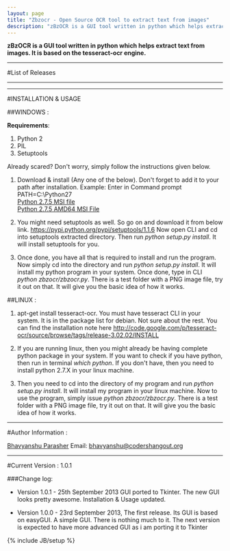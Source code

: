 ```yaml
---
layout: page
title: "Zbzocr - Open Source OCR tool to extract text from images"
description: "zBzOCR is a GUI tool written in python which helps extract text from images. It is based on the tesseract-ocr engine."
---
```



**zBzOCR is a GUI tool written in python which helps extract text from images. It is based on the tesseract-ocr engine.**


**********************************************************************

#List of Releases


<script type="text/javascript">
    $(function() {
        $("#my-github-repo").loadReleases("bhavyanshu","zBzOCR");
    });
</script>

<div id="my-github-repo"></div>

**********************************************************************
**********************************************************************

#INSTALLATION & USAGE

##WINDOWS :

**Requirements**:		

1. Python 2
2. PIL 				
3. Setuptools 								

Already scared? Don't worry, simply follow the instructions given below.


1. Download & install (Any one of the below). Don't forget to add it to your path after installation. Example: Enter in Command prompt PATH=C:\Python27		
[Python 2.7.5 MSI file](http://www.python.org/ftp/python/2.7.5/python-2.7.5.msi)				
[Python 2.7.5 AMD64 MSI File](http://www.python.org/ftp/python/2.7.5/python-2.7.5.amd64.msi)					

2. You might need setuptools as well. So go on and download it from below link.
https://pypi.python.org/pypi/setuptools/1.1.6
Now open CLI and cd into setuptools extracted directory. Then run *python setup.py install*. It will install setuptools for you.

3. Once done, you have all that is required to install and run the program. 
Now simply cd into the directory and run *python setup.py install*. It will install my python program in your system. Once done, type in CLI *python zbzocr/zbzocr.py*. There is a test folder with a PNG image file, try it out on that. It will give you the basic idea of how it works. 

##LINUX :


1. apt-get install tesseract-ocr. You must have tesseract CLI in your system. It is in the package list for debian. Not sure about the rest. You can find the installation note here http://code.google.com/p/tesseract-ocr/source/browse/tags/release-3.02.02/INSTALL

2. If you are running linux, then you might already be having complete python package in your system. If you want to check if you have python, then run in terminal *which python*. If you don't have, then you need to install python 2.7.X in your linux machine. 

3. Then you need to cd into the directory of my program and run *python setup.py install*. It will install my program in your linux machine. Now to use the program, simply issue *python zbzocr/zbzocr.py*. There is a test folder with a PNG image file, try it out on that. It will give you the basic idea of how it works. 

******************************************************************************

#Author Information : 

[Bhavyanshu Parasher](http://bhavyanshu.me)
Email: bhavyanshu@codershangout.org


******************************************************************************

#Current Version : 1.0.1

			
###Change log:

* Version 1.0.1 - 25th September 2013
GUI ported to Tkinter. The new GUI looks pretty awesome. Installation & Usage updated.

* Version 1.0.0 - 23rd September 2013, The first release. 
Its GUI is based on easyGUI. A simple GUI. There is nothing much to it. The next version is expected to have more advanced GUI as i am porting it to Tkinter




{% include JB/setup %}
